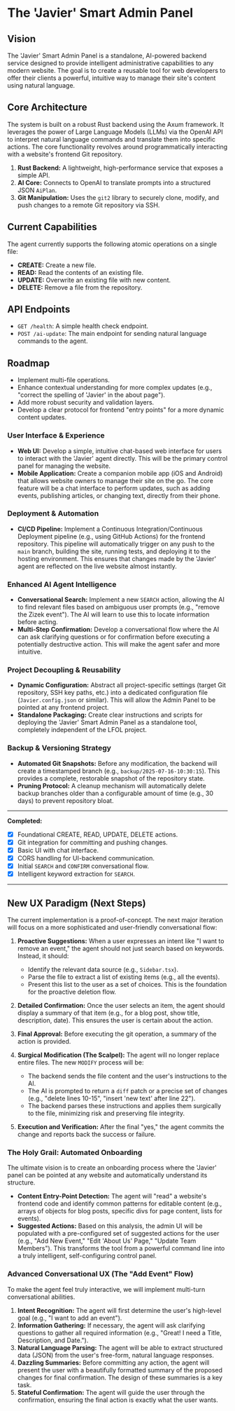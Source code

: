 # The 'Javier' Smart Admin Panel

## Vision

The 'Javier' Smart Admin Panel is a standalone, AI-powered backend service designed to provide intelligent administrative capabilities to any modern website. The goal is to create a reusable tool for web developers to offer their clients a powerful, intuitive way to manage their site's content using natural language.

## Core Architecture

The system is built on a robust Rust backend using the Axum framework. It leverages the power of Large Language Models (LLMs) via the OpenAI API to interpret natural language commands and translate them into specific actions. The core functionality revolves around programmatically interacting with a website's frontend Git repository.

1.  **Rust Backend:** A lightweight, high-performance service that exposes a simple API.
2.  **AI Core:** Connects to OpenAI to translate prompts into a structured JSON `AiPlan`.
3.  **Git Manipulation:** Uses the `git2` library to securely clone, modify, and push changes to a remote Git repository via SSH.

## Current Capabilities

The agent currently supports the following atomic operations on a single file:

-   **CREATE:** Create a new file.
-   **READ:** Read the contents of an existing file.
-   **UPDATE:** Overwrite an existing file with new content.
-   **DELETE:** Remove a file from the repository.

## API Endpoints

-   `GET /health`: A simple health check endpoint.
-   `POST /ai-update`: The main endpoint for sending natural language commands to the agent.

## Roadmap

-   Implement multi-file operations.
-   Enhance contextual understanding for more complex updates (e.g., "correct the spelling of 'Javier' in the about page").
-   Add more robust security and validation layers.
-   Develop a clear protocol for frontend "entry points" for a more dynamic content updates.

### User Interface & Experience

-   **Web UI:** Develop a simple, intuitive chat-based web interface for users to interact with the 'Javier' agent directly. This will be the primary control panel for managing the website.
-   **Mobile Application:** Create a companion mobile app (iOS and Android) that allows website owners to manage their site on the go. The core feature will be a chat interface to perform updates, such as adding events, publishing articles, or changing text, directly from their phone. 

### Deployment & Automation

-   **CI/CD Pipeline:** Implement a Continuous Integration/Continuous Deployment pipeline (e.g., using GitHub Actions) for the frontend repository. This pipeline will automatically trigger on any push to the `main` branch, building the site, running tests, and deploying it to the hosting environment. This ensures that changes made by the 'Javier' agent are reflected on the live website almost instantly. 

### Enhanced AI Agent Intelligence

-   **Conversational Search:** Implement a new `SEARCH` action, allowing the AI to find relevant files based on ambiguous user prompts (e.g., "remove the Zizek event"). The AI will learn to use this to locate information before acting.
-   **Multi-Step Confirmation:** Develop a conversational flow where the AI can ask clarifying questions or for confirmation before executing a potentially destructive action. This will make the agent safer and more intuitive.

### Project Decoupling & Reusability

-   **Dynamic Configuration:** Abstract all project-specific settings (target Git repository, SSH key paths, etc.) into a dedicated configuration file (`Javier.config.json` or similar). This will allow the Admin Panel to be pointed at any frontend project.
-   **Standalone Packaging:** Create clear instructions and scripts for deploying the 'Javier' Smart Admin Panel as a standalone tool, completely independent of the LFOL project. 

### Backup & Versioning Strategy
- **Automated Git Snapshots:** Before any modification, the backend will create a timestamped branch (e.g., `backup/2025-07-16-10:30:15`). This provides a complete, restorable snapshot of the repository state.
- **Pruning Protocol:** A cleanup mechanism will automatically delete backup branches older than a configurable amount of time (e.g., 30 days) to prevent repository bloat.

---
**Completed:**
- [x] Foundational CREATE, READ, UPDATE, DELETE actions.
- [x] Git integration for committing and pushing changes.
- [x] Basic UI with chat interface.
- [x] CORS handling for UI-backend communication.
- [x] Initial `SEARCH` and `CONFIRM` conversational flow.
- [x] Intelligent keyword extraction for `SEARCH`.

---
## New UX Paradigm (Next Steps)
The current implementation is a proof-of-concept. The next major iteration will focus on a more sophisticated and user-friendly conversational flow:

1.  **Proactive Suggestions:** When a user expresses an intent like "I want to remove an event," the agent should not just search based on keywords. Instead, it should:
    - Identify the relevant data source (e.g., `Sidebar.tsx`).
    - Parse the file to extract a list of existing items (e.g., all the events).
    - Present this list to the user as a set of choices. This is the foundation for the proactive deletion flow.

2.  **Detailed Confirmation:** Once the user selects an item, the agent should display a summary of that item (e.g., for a blog post, show title, description, date). This ensures the user is certain about the action.

3.  **Final Approval:** Before executing the git operation, a summary of the action is provided.

4.  **Surgical Modification (The Scalpel):** The agent will no longer replace entire files. The new `MODIFY` process will be:
    - The backend sends the file content and the user's instructions to the AI.
    - The AI is prompted to return a `diff` patch or a precise set of changes (e.g., "delete lines 10-15", "insert 'new text' after line 22").
    - The backend parses these instructions and applies them surgically to the file, minimizing risk and preserving file integrity.

5.  **Execution and Verification:** After the final "yes," the agent commits the change and reports back the success or failure. 

### The Holy Grail: Automated Onboarding
The ultimate vision is to create an onboarding process where the 'Javier' panel can be pointed at any website and automatically understand its structure.
- **Content Entry-Point Detection:** The agent will "read" a website's frontend code and identify common patterns for editable content (e.g., arrays of objects for blog posts, specific divs for page content, lists for events).
- **Suggested Actions:** Based on this analysis, the admin UI will be populated with a pre-configured set of suggested actions for the user (e.g., "Add New Event," "Edit 'About Us' Page," "Update Team Members"). This transforms the tool from a powerful command line into a truly intelligent, self-configuring control panel. 

### Advanced Conversational UX (The "Add Event" Flow)
To make the agent feel truly interactive, we will implement multi-turn conversational abilities.
1.  **Intent Recognition:** The agent will first determine the user's high-level goal (e.g., "I want to add an event").
2.  **Information Gathering:** If necessary, the agent will ask clarifying questions to gather all required information (e.g., "Great! I need a Title, Description, and Date.").
3.  **Natural Language Parsing:** The agent will be able to extract structured data (JSON) from the user's free-form, natural language responses.
4.  **Dazzling Summaries:** Before committing any action, the agent will present the user with a beautifully formatted summary of the proposed changes for final confirmation. The design of these summaries is a key task.
5.  **Stateful Confirmation:** The agent will guide the user through the confirmation, ensuring the final action is exactly what the user wants. 